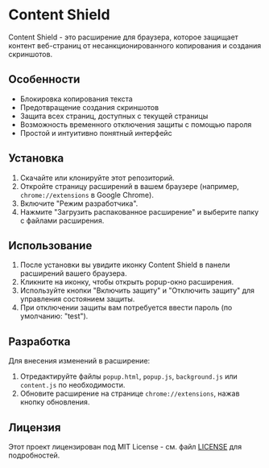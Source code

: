 # Content Shield

Content Shield - это расширение для браузера, которое защищает контент веб-страниц от несанкционированного копирования и создания скриншотов.

## Особенности

- Блокировка копирования текста
- Предотвращение создания скриншотов
- Защита всех страниц, доступных с текущей страницы
- Возможность временного отключения защиты с помощью пароля
- Простой и интуитивно понятный интерфейс

## Установка

1. Скачайте или клонируйте этот репозиторий.
2. Откройте страницу расширений в вашем браузере (например, `chrome://extensions` в Google Chrome).
3. Включите "Режим разработчика".
4. Нажмите "Загрузить распакованное расширение" и выберите папку с файлами расширения.

## Использование

1. После установки вы увидите иконку Content Shield в панели расширений вашего браузера.
2. Кликните на иконку, чтобы открыть popup-окно расширения.
3. Используйте кнопки "Включить защиту" и "Отключить защиту" для управления состоянием защиты.
4. При отключении защиты вам потребуется ввести пароль (по умолчанию: "test").

## Разработка

Для внесения изменений в расширение:

1. Отредактируйте файлы `popup.html`, `popup.js`, `background.js` или `content.js` по необходимости.
2. Обновите расширение на странице `chrome://extensions`, нажав кнопку обновления.

## Лицензия

Этот проект лицензирован под MIT License - см. файл [LICENSE](LICENSE) для подробностей.
